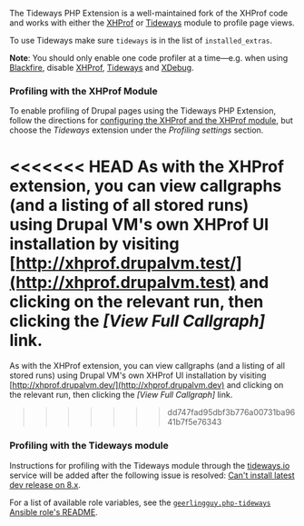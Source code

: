 The Tideways PHP Extension is a well-maintained fork of the XHProf code and works with either the [XHProf](https://www.drupal.org/project/xhprof) or [Tideways](https://www.drupal.org/project/tideways) module to profile page views.

To use Tideways make sure `tideways` is in the list of `installed_extras`.

**Note**: You should only enable one code profiler at a time—e.g. when using [Blackfire](blackfire.md), disable [XHProf](xhprof.md), [Tideways](tideways.md) and [XDebug](xdebug.md).

### Profiling with the XHProf Module

To enable profiling of Drupal pages using the Tideways PHP Extension, follow the directions for [configuring the XHProf and the XHProf module](xhprof.md#xhprof-module), but choose the _Tideways_ extension under the _Profiling settings_ section.

<<<<<<< HEAD
As with the XHProf extension, you can view callgraphs (and a listing of all stored runs) using Drupal VM's own XHProf UI installation by visiting [http://xhprof.drupalvm.test/](http://xhprof.drupalvm.test) and clicking on the relevant run, then clicking the _[View Full Callgraph]_ link.
=======
As with the XHProf extension, you can view callgraphs (and a listing of all stored runs) using Drupal VM's own XHProf UI installation by visiting [http://xhprof.drupalvm.dev/](http://xhprof.drupalvm.dev) and clicking on the relevant run, then clicking the _[View Full Callgraph]_ link.
>>>>>>> dd747fad95dbf3b776a00731ba9641b7f5e76343

### Profiling with the Tideways module

Instructions for profiling with the Tideways module through the [tideways.io](https://tideways.io) service will be added after the following issue is resolved: [Can't install latest dev release on 8.x](https://www.drupal.org/node/2843481).

For a list of available role variables, see the [`geerlingguy.php-tideways` Ansible role's README](https://github.com/geerlingguy/ansible-role-php-tideways#readme).
